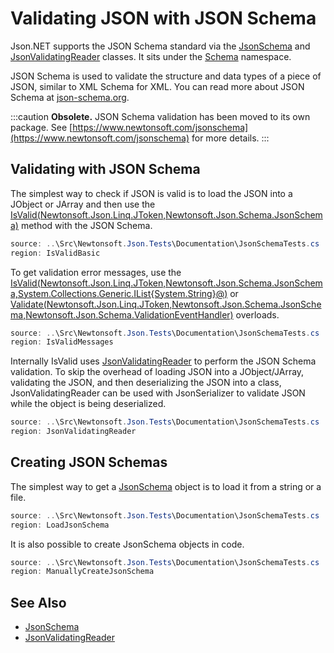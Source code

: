 ﻿# Validating JSON with JSON Schema

Json.NET supports the JSON Schema standard via the [JsonSchema](T:Newtonsoft.Json.Schema.JsonSchema) and [JsonValidatingReader](T:Newtonsoft.Json.JsonValidatingReader) classes. It sits under the [Schema](N:Newtonsoft.Json.Schema) namespace.

JSON Schema is used to validate the structure and data types of a piece of JSON, similar to XML Schema for XML. You can read more about JSON Schema at [json-schema.org](http://json-schema.org/).

:::caution
**Obsolete.** JSON Schema validation has been moved to its own package. See [https://www.newtonsoft.com/jsonschema](https://www.newtonsoft.com/jsonschema) for more details.
:::

## Validating with JSON Schema

The simplest way to check if JSON is valid is to load the JSON into a JObject or JArray and then use the [IsValid(Newtonsoft.Json.Linq.JToken,Newtonsoft.Json.Schema.JsonSchema)](M:Newtonsoft.Json.Schema.Extensions.IsValid(Newtonsoft.Json.Linq.JToken,Newtonsoft.Json.Schema.JsonSchema)) method with the JSON Schema.

```csharp Validate JSON with IsValid
source: ..\Src\Newtonsoft.Json.Tests\Documentation\JsonSchemaTests.cs
region: IsValidBasic
```

To get validation error messages, use the [IsValid(Newtonsoft.Json.Linq.JToken,Newtonsoft.Json.Schema.JsonSchema,System.Collections.Generic.IList{System.String}@)](M:Newtonsoft.Json.Schema.Extensions.IsValid(Newtonsoft.Json.Linq.JToken,Newtonsoft.Json.Schema.JsonSchema,System.Collections.Generic.IList{System.String}@)) or [Validate(Newtonsoft.Json.Linq.JToken,Newtonsoft.Json.Schema.JsonSchema,Newtonsoft.Json.Schema.ValidationEventHandler)](M:Newtonsoft.Json.Schema.Extensions.Validate(Newtonsoft.Json.Linq.JToken,Newtonsoft.Json.Schema.JsonSchema,Newtonsoft.Json.Schema.ValidationEventHandler)) overloads.

```csharp Validate JSON with IsValid
source: ..\Src\Newtonsoft.Json.Tests\Documentation\JsonSchemaTests.cs
region: IsValidMessages
```

Internally IsValid uses [JsonValidatingReader](T:Newtonsoft.Json.JsonValidatingReader) to perform the JSON Schema validation. To skip the overhead of loading JSON into a JObject/JArray, validating the JSON, and then deserializing the JSON into a class, JsonValidatingReader can be used with JsonSerializer to validate JSON while the object is being deserialized.

```csharp Validate JSON with JsonValidatingReader
source: ..\Src\Newtonsoft.Json.Tests\Documentation\JsonSchemaTests.cs
region: JsonValidatingReader
```

## Creating JSON Schemas

The simplest way to get a [JsonSchema](T:Newtonsoft.Json.Schema.JsonSchema) object is to load it from a string or a file.

```csharp Creating JSON Schemas from strings or files
source: ..\Src\Newtonsoft.Json.Tests\Documentation\JsonSchemaTests.cs
region: LoadJsonSchema
```

It is also possible to create JsonSchema objects in code.

```csharp Create new JSON Schemas in code
source: ..\Src\Newtonsoft.Json.Tests\Documentation\JsonSchemaTests.cs
region: ManuallyCreateJsonSchema
```

## See Also

- [JsonSchema](T:Newtonsoft.Json.Schema.JsonSchema)
- [JsonValidatingReader](T:Newtonsoft.Json.JsonValidatingReader)